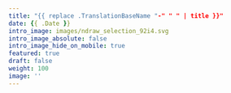```yaml
---
title: "{{ replace .TranslationBaseName "-" " " | title }}"
date: {{ .Date }}
intro_image: images/ndraw_selection_92i4.svg
intro_image_absolute: false
intro_image_hide_on_mobile: true
featured: true
draft: false
weight: 100
image: ''
---
```

